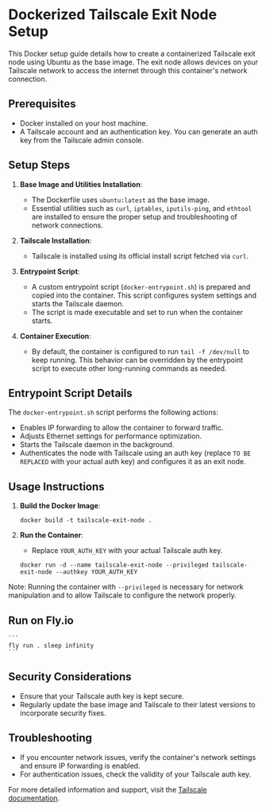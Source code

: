 # Dockerized Tailscale Exit Node Setup

This Docker setup guide details how to create a containerized Tailscale exit node using Ubuntu as the base image. The exit node allows devices on your Tailscale network to access the internet through this container's network connection.

## Prerequisites

- Docker installed on your host machine.
- A Tailscale account and an authentication key. You can generate an auth key from the Tailscale admin console.

## Setup Steps

1. **Base Image and Utilities Installation**:
    - The Dockerfile uses `ubuntu:latest` as the base image.
    - Essential utilities such as `curl`, `iptables`, `iputils-ping`, and `ethtool` are installed to ensure the proper setup and troubleshooting of network connections.

2. **Tailscale Installation**:
    - Tailscale is installed using its official install script fetched via `curl`.

3. **Entrypoint Script**:
    - A custom entrypoint script (`docker-entrypoint.sh`) is prepared and copied into the container. This script configures system settings and starts the Tailscale daemon.
    - The script is made executable and set to run when the container starts.

4. **Container Execution**:
    - By default, the container is configured to run `tail -f /dev/null` to keep running. This behavior can be overridden by the entrypoint script to execute other long-running commands as needed.

## Entrypoint Script Details

The `docker-entrypoint.sh` script performs the following actions:
- Enables IP forwarding to allow the container to forward traffic.
- Adjusts Ethernet settings for performance optimization.
- Starts the Tailscale daemon in the background.
- Authenticates the node with Tailscale using an auth key (replace `TO BE REPLACED` with your actual auth key) and configures it as an exit node.

## Usage Instructions

1. **Build the Docker Image**:
    ```
    docker build -t tailscale-exit-node .
    ```

2. **Run the Container**:
    - Replace `YOUR_AUTH_KEY` with your actual Tailscale auth key.
    ```
    docker run -d --name tailscale-exit-node --privileged tailscale-exit-node --authkey YOUR_AUTH_KEY
    ```

Note: Running the container with `--privileged` is necessary for network manipulation and to allow Tailscale to configure the network properly.

## Run on Fly.io


    ```
    fly run . sleep infinity
    ```

## Security Considerations

- Ensure that your Tailscale auth key is kept secure.
- Regularly update the base image and Tailscale to their latest versions to incorporate security fixes.

## Troubleshooting

- If you encounter network issues, verify the container's network settings and ensure IP forwarding is enabled.
- For authentication issues, check the validity of your Tailscale auth key.

For more detailed information and support, visit the [Tailscale documentation](https://tailscale.com/kb/).

